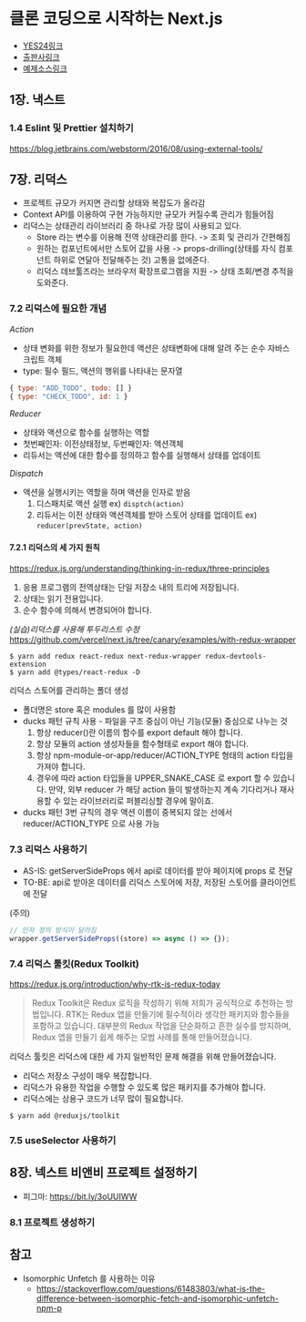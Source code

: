 # 클론 코딩으로 시작하는 Next.js

- [YES24링크](http://www.yes24.com/Product/Goods/97031148)
- [출판사링크](https://bjpublic.tistory.com/391)
- [예제소스링크](https://github.com/bjpublic/next.js)

## 1장. 낵스트

### 1.4 Eslint 및 Prettier 설치하기
https://blog.jetbrains.com/webstorm/2016/08/using-external-tools/

## 7장. 리덕스
- 프로젝트 규모가 커지면 관리할 상태와 복잡도가 올라감
- Context API를 이용하여 구현 가능하지만 규모가 커질수록 관리가 힘들어짐
- 리덕스는 상태관리 라이브러리 중 하나로 가장 많이 사용되고 있다.
  - Store 라는 변수를 이용해 전역 상태관리를 한다. -> 조회 및 관리가 간편해짐
  - 원하는 컴포넌트에서만 스토어 값을 사용 -> props-drilling(상태를 자식 컴포넌트 하위로 연달아 전달해주는 것) 고통을 없에준다.
  - 리덕스 데브툴즈라는 브라우저 확장프로그램을 지원 -> 상태 조회/변경 추적을 도와준다.

### 7.2 리덕스에 필요한 개념
*Action*
- 상태 변화를 위한 정보가 필요한데 액션은 상태변화에 대해 알려 주는 순수 자바스크립트 객체
- type: 필수 필드, 액션의 행위를 나타내는 문자열
```javascript
{ type: "ADD_TODO", todo: [] }
{ type: "CHECK_TODO", id: 1 }
```

*Reducer*
- 상태와 액션으로 함수를 실행하는 역할
- 첫번째인자: 이전상태정보, 두번째인자: 액션객체
- 리듀서는 액션에 대한 함수를 정의하고 함수를 실행해서 상태를 업데이트

*Dispatch*
- 액션을 실행시키는 역할을 하며 액션을 인자로 받음
  1. 디스패치로 액션 실행 ex) `disptch(action)`
  2. 리듀서는 이전 상태와 액션객체를 받아 스토어 상태를 업데이트 ex) `reducer(prevState, action)`

#### 7.2.1 리덕스의 세 가지 원칙
https://redux.js.org/understanding/thinking-in-redux/three-principles
1. 응용 프로그램의 전역상태는 단일 저장소 내의 트리에 저장됩니다.
2. 상태는 읽기 전용입니다.
3. 순수 함수에 의해서 변경되어야 합니다.

*(실습)리덕스를 사용해 투두리스트 수정*
https://github.com/vercel/next.js/tree/canary/examples/with-redux-wrapper
```shell
$ yarn add redux react-redux next-redux-wrapper redux-devtools-extension
$ yarn add @types/react-redux -D
```

리덕스 스토어를 관리하는 폴더 생성
- 폴더명은 store 혹은 modules 를 많이 사용함
- ducks 패턴 규칙 사용 - 파일을 구조 중심이 아닌 기능(모듈) 중심으로 나누는 것
  1. 항상 reducer()란 이름의 함수를 export default 해야 합니다.
  2. 항상 모듈의 action 생성자들을 함수형태로 export 해야 합니다.
  3. 항상 npm-module-or-app/reducer/ACTION_TYPE 형태의 action 타입을 가져야 합니다.
  4. 경우에 따라 action 타입들을 UPPER_SNAKE_CASE 로 export 할 수 있습니다. 만약, 외부 reducer 가 해당 action 들이 발생하는지 계속 기다리거나 재사용할 수 있는 라이브러리로 퍼블리싱할 경우에 말이죠.
- ducks 패턴 3번 규칙의 경우 액션 이름이 중복되지 않는 선에서 reducer/ACTION_TYPE 으로 사용 가능

### 7.3 리덕스 사용하기
- AS-IS: getServerSideProps 에서 api로 데이터를 받아 페이지에 props 로 전달
- TO-BE: api로 받아온 데이터를 리덕스 스토어에 저장, 저장된 스토어를 클라이언트에 전달

(주의)
```javascript
// 인자 정의 방식이 달라짐
wrapper.getServerSideProps((store) => async () => {});
```

### 7.4 리덕스 툴킷(Redux Toolkit)
https://redux.js.org/introduction/why-rtk-is-redux-today
> Redux Toolkit은 Redux 로직을 작성하기 위해 저희가 공식적으로 추천하는 방법입니다. RTK는 Redux 앱을 만들기에 필수적이라 생각한 패키지와 함수들을 포함하고 있습니다. 대부분의 Redux 작업을 단순화하고 흔한 실수를 방지하며, Redux 앱을 만들기 쉽게 해주는 모범 사례를 통해 만들어졌습니다.

리덕스 툴킷은 리덕스에 대한 세 가지 일반적인 문제 해결을 위해 만들어졌습니다.
- 리덕스 저장소 구성이 매우 복잡합니다.
- 리덕스가 유용한 작업을 수행할 수 있도록 많은 패키지를 추가해야 합니다.
- 리덕스에는 상용구 코드가 너무 많이 필요합니다.

```shell
$ yarn add @reduxjs/toolkit
```

### 7.5 useSelector 사용하기

## 8장. 넥스트 비앤비 프로젝트 설정하기
- 피그마: https://bit.ly/3oUUIWW

### 8.1 프로젝트 생성하기


## 참고
- Isomorphic Unfetch 를 사용하는 이유
  - https://stackoverflow.com/questions/61483803/what-is-the-difference-between-isomorphic-fetch-and-isomorphic-unfetch-npm-p